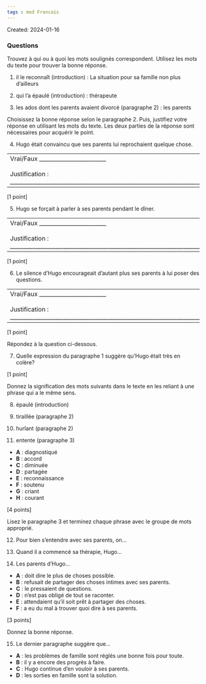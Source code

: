 ```yaml
---
tags : mod Francais
---
```

Created: 2024-01-16

### Questions

Trouvez à qui ou à quoi les mots soulignés correspondent. Utilisez les mots du texte pour trouver la bonne réponse.

1. il le reconnaît (introduction) : La situation pour sa famille non plus d’ailleurs

2. qui l’a épaulé (introduction) : thérapeute

3. les ados dont les parents avaient divorcé (paragraphe 2) : les parents

Choisissez la bonne réponse selon le paragraphe 2. Puis, justifiez votre réponse en utilisant les mots du texte. Les deux parties de la réponse sont nécessaires pour acquérir le point.

4. Hugo était convaincu que ses parents lui reprochaient quelque chose.

|   |
|---|
|Vrai/Faux ________________________<br><br>Justification : ____________________________________________________________________|

[1 point]

5. Hugo se forçait à parler à ses parents pendant le dîner.

|   |
|---|
|Vrai/Faux ________________________<br><br>Justification : ____________________________________________________________________|

[1 point]

6. Le silence d’Hugo encourageait d’autant plus ses parents à lui poser des questions.

|   |
|---|
|Vrai/Faux ________________________<br><br>Justification : ____________________________________________________________________|

[1 point]

Répondez à la question ci-dessous.

7. Quelle expression du paragraphe 1 suggère qu’Hugo était très en colère?

[1 point]

Donnez la signification des mots suivants dans le texte en les reliant à une phrase qui a le même sens.

8. épaulé (introduction)

9. tiraillée (paragraphe 2)

10. hurlant (paragraphe 2)

11. entente (paragraphe 3)

- **A** : diagnostiqué
- **B** : accord
- **C** : diminuée
- **D** : partagée
- **E** : reconnaissance
- **F** : soutenu
- **G** : criant
- **H** : courant

[4 points]

Lisez le paragraphe 3 et terminez chaque phrase avec le groupe de mots approprié.

12. Pour bien s’entendre avec ses parents, on…

13. Quand il a commencé sa thérapie, Hugo…

14. Les parents d’Hugo…

- **A** : doit dire le plus de choses possible.
- **B** : refusait de partager des choses intimes avec ses parents.
- **C** : le pressaient de questions.
- **D** : n’est pas obligé de tout se raconter.
- **E** : attendaient qu’il soit prêt à partager des choses.
- **F** : a eu du mal à trouver quoi dire à ses parents.

[3 points]

Donnez la bonne réponse.

15. Le dernier paragraphe suggère que…

- **A** : les problèmes de famille sont réglés une bonne fois pour toute.
- **B** : il y a encore des progrès à faire.
- **C** : Hugo continue d’en vouloir à ses parents.
- **D** : les sorties en famille sont la solution.